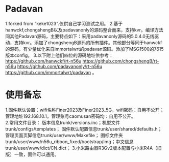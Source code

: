 # Padavan 
1.forked from ”keke1023“.仅供自己学习测试之用。
2.基于hanwckf,chongshengB以及padavanonly的源码整合而来，支持kvr。编译方法同其他Padavan源码，主要特点如下：采用padavanonly源码的5.0.4.0无线驱动，支持kvr。添加了chongshengB源码的所有插件。其他部分等同于hanwckf的源码，有少量优化来自immortalwrt的padavan源码。添加了MSG1500的7615版本config。
3.以下附上他们四位的源码地址供参考：https://github.com/hanwckf/rt-n56u  https://github.com/chongshengB/rt-n56u  https://github.com/padavanonly/rt-n56u  https://github.com/immortalwrt/padavan  。

# 使用备忘
1.固件默认设置：wifi名称Finer2023及Finer2023_5G，wifi密码：自用不公开；管理地址192.168.10.1，管理账号caomusan密码均：自用不公开。  
2.常用文件目录：
版本信息trunk/versions.inc；机型文件trunk/configs/templates； 固件默认配置信息trunk/user/shared/defaults.h； 管理页面页脚信息trunk/user/www/Makefile；
图标文件夹trunk/user/www/n56u_ribbon_fixed/bootstrap/img；中文信息trunk/user/www/dict/CN.dict；
3.小米路由器R3Gv2版本配置与小米R4A（旧版）一致，固件可以通用。
